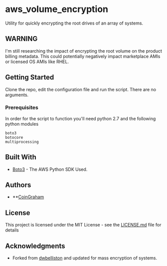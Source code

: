 # aws_volume_encryption

Utility for quickly encrypting the root drives of an array of systems.  

## WARNING

I'm still researching the impact of encrypting the root volume on the product billing metadata.  This could potentially negatively impact marketplace AMIs or licensed OS AMIs like RHEL.

## Getting Started

Clone the repo, edit the configuration file and run the script.  There are no arguments.

### Prerequisites

In order for the script to function you'll need python 2.7 and the following python modules

```
boto3
botocore
multiprocessing
```

## Built With

* [Boto3](http://boto3.readthedocs.io/en/latest/index.html) - The AWS Python SDK Used.

## Authors

* **[CoinGraham](https://github.com/CoinGraham)

## License

This project is licensed under the MIT License - see the [LICENSE.md](LICENSE.md) file for details

## Acknowledgments

* Forked from [dwbelliston](https://github.com/dwbelliston/aws_volume_encryption) and updated for mass encryption of systems.


